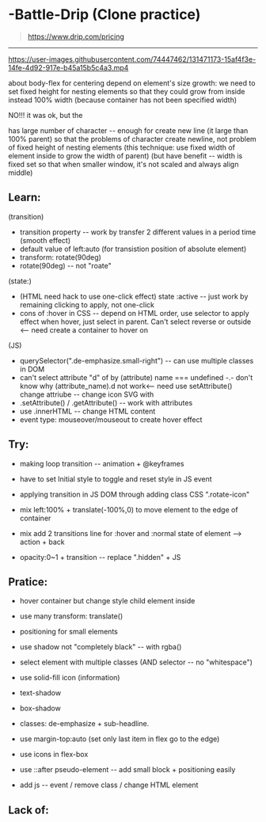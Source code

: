 # -Battle-Drip (Clone practice)
> https://www.drip.com/pricing


------------


https://user-images.githubusercontent.com/74447462/131471173-15af4f3e-14fe-4d92-917e-b45a15b5c4a3.mp4



about body-flex for centering depend on element's size growth: we need to set fixed height for nesting elements so that they could grow from inside instead 100% width (because container has not been specified width)

NO!!! it was ok, but the <p> has large number of character -- enough for create new line (it large than 100% parent) so that the problems of character create newline, not problem of fixed height of nesting elements
(this technique: use fixed width of element inside to grow the width of parent)
(but have benefit -- width is fixed set so that when smaller window, it's not scaled and always align middle)

## Learn:
(transition)
- transition property -- work by transfer 2 different values in a period time (smooth effect)
- default value of left:auto (for transistion position of absolute element)
- transform: rotate(90deg)
- rotate(90deg) -- not "roate"

(state:)
- (HTML need hack to use one-click effect) state :active -- just work by remaining clicking to apply, not one-click
- cons of :hover in CSS -- depend on HTML order, use selector to apply effect when hover, just select in parent. Can't select reverse or outside <-- need create  a container to hover on

(JS)
- querySelector(".de-emphasize.small-right") -- can use multiple classes in DOM
- can't select attribute "d" of <path> by (attribute) name === undefined
-.- don't know why (attribute_name).d not work<-- need use setAttribute()
change attriube -- change icon SVG with <path>
- .setAttribute() / .getAttribute() -- work with attributes
- use .innerHTML -- change HTML content
- event type: mouseover/mouseout to create hover effect

## Try:
- making loop transition -- animation + @keyframes
- have to set Initial style to toggle and reset style in JS event

- applying transition in JS DOM through adding class CSS ".rotate-icon"
- mix left:100% + translate(-100%,0) to move element to the edge of container
- mix add 2 transitions line for :hover and :normal state of element --> action + back
- opacity:0~1 + transition -- replace ".hidden" + JS

## Pratice:
- hover container but change style child element inside

- use many transform: translate()
- positioning for small elements 
- use shadow not "completely black" -- with rgba()

- select element with multiple classes (AND selector -- no "whitespace")
- use solid-fill icon (information)
- text-shadow
- box-shadow
- classes: de-emphasize + sub-headline.
- use margin-top:auto (set only last item in flex go to the edge)
- use icons in flex-box
- use ::after pseudo-element -- add small block + positioning easily

- add js -- event / remove class / change HTML element


## Lack of:
